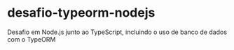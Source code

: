 # desafio-typeorm-nodejs
Desafio em Node.js junto ao TypeScript, incluindo o uso de banco de dados com o TypeORM

